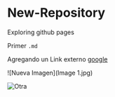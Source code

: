 # New-Repository
Exploring github pages

Primer `.md`


Agregando un Link externo [google](https://www.google.com/)

![Nueva Imagen](Image 1.jpg)


![Otra](https://upload.wikimedia.org/wikipedia/commons/f/fc/Flag_of_Mexico.svg)
